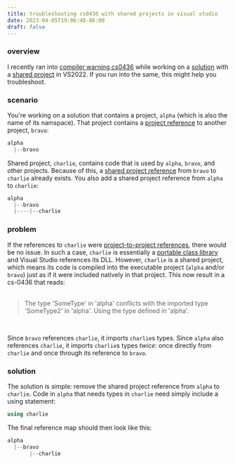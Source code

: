 ```yaml
---
title: troubleshooting cs0436 with shared projects in visual studio
date: 2023-04-05T19:06:48-06:00
draft: false
---
```


### overview
I recently ran into [compiler warning cs0436](https://learn.microsoft.com/en-us/_net/csharp/misc/cs0436) while working on a [solution](https://learn.microsoft.com/en-us/visualstudio/ide/solutions-and-projects-in-visual-studio?view=vs-2022) with a [shared project](https://learn.microsoft.com/en-us/xamarin/cross-platform/app-fundamentals/shared-projects?tabs=windows) in VS2022. If you run into the same, this might help you troubleshoot. 

### scenario
You're working on a solution that contains a project, `alpha` (which is also the name of its namspace). That project contains a [project reference](https://learn.microsoft.com/en-us/visualstudio/ide/managing-references-in-a-project?view=vs-2022) to another project, `bravo`:  

```powershell
alpha
  |--bravo
```

Shared project, `charlie`, contains code that is used by `alpha`, `bravo`, and other projects. Because of this, a [shared project reference](https://learn.microsoft.com/en-us/visualstudio/ide/how-to-add-or-remove-references-by-using-the-reference-manager?view=vs-2022#shared-projects-tab) from `bravo` to `charlie` already exists. You also add a shared project reference from `alpha` to `charlie`:  

```powershell
alpha
  |--bravo
  |----|--charlie
```

### problem
If the references to `charlie` were [project-to-project references](https://learn.microsoft.com/en-us/visualstudio/ide/managing-references-in-a-project?view=vs-2022#project-to-project-references), there would be no issue. In such a case, `charlie` is essentially a [portable class library](https://learn.microsoft.com/en-us/xamarin/cross-platform/app-fundamentals/pcl?tabs=windows) and Visual Studio references its DLL. However, `charlie` is a shared project, which means its code is compiled into the executable project (`alpha` and/or `bravo`) just as if it were included natively in that project. This now result in a cs-0436 that reads:  
<br>

> The type 'SomeType' in 'alpha' conflicts with the imported type 'SomeType2' in 'alpha'. Using the type defined in 'alpha'.  

<br>

Since `bravo` references `charlie`, it imports `charlie`s types. Since `alpha` also references `charlie`, it imports `charlie`s types *twice*: once directly from `charlie` and once through its reference to `bravo`.

### solution
The solution is simple: remove the shared project reference from `alpha` to `charlie`.  Code in `alpha` that needs types in `charlie` need simply include a using statement:  

```cs
using charlie
```

The final reference map should then look like this:  

```powershell
alpha
  |--bravo
       |--charlie
```